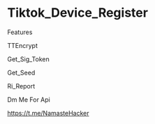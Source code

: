 # Tiktok_Device_Register

Features

TTEncrypt

Get_Sig_Token

Get_Seed

Ri_Report


Dm Me For Api

https://t.me/NamasteHacker
